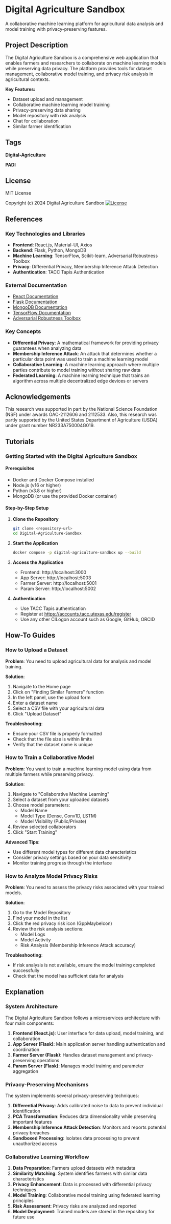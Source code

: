 # Digital Agriculture Sandbox

A collaborative machine learning platform for agricultural data analysis and model training with privacy-preserving features.

## Project Description

The Digital Agriculture Sandbox is a comprehensive web application that enables farmers and researchers to collaborate on machine learning models while preserving data privacy. The platform provides tools for dataset management, collaborative model training, and privacy risk analysis in agricultural contexts.

**Key Features:**
- Dataset upload and management
- Collaborative machine learning model training
- Privacy-preserving data sharing
- Model repository with risk analysis
- Chat for collaboration
- Similar farmer identification

## Tags

**Digital-Agriculture** 

**PADI** 

## License

MIT License

Copyright (c) 2024 Digital Agriculture Sandbox
[![License](https://img.shields.io/badge/License-MIT-yellow.svg)](https://opensource.org/licenses/MIT)

## References

### Key Technologies and Libraries
- **Frontend**: React.js, Material-UI, Axios
- **Backend**: Flask, Python, MongoDB
- **Machine Learning**: TensorFlow, Scikit-learn, Adversarial Robustness Toolbox
- **Privacy**: Differential Privacy, Membership Inference Attack Detection
- **Authentication**: TACC Tapis Authentication

### External Documentation
- [React Documentation](https://reactjs.org/)
- [Flask Documentation](https://flask.palletsprojects.com/)
- [MongoDB Documentation](https://docs.mongodb.com/)
- [TensorFlow Documentation](https://www.tensorflow.org/)
- [Adversarial Robustness Toolbox](https://adversarial-robustness-toolbox.readthedocs.io/)

### Key Concepts
- **Differential Privacy**: A mathematical framework for providing privacy guarantees when analyzing data
- **Membership Inference Attack**: An attack that determines whether a particular data point was used to train a machine learning model
- **Collaborative Learning**: A machine learning approach where multiple parties contribute to model training without sharing raw data
- **Federated Learning**: A machine learning technique that trains an algorithm across multiple decentralized edge devices or servers

## Acknowledgements

This research was supported in part by the National Science Foundation (NSF) under awards OAC-2112606 and 2112533. Also, this research was partly supported by the United States Department of Agriculture (USDA) under grant number NR233A750004G019.

## Tutorials

### Getting Started with the Digital Agriculture Sandbox

#### Prerequisites
- Docker and Docker Compose installed
- Node.js (v16 or higher)
- Python (v3.8 or higher)
- MongoDB (or use the provided Docker container)

#### Step-by-Step Setup

1. **Clone the Repository**
   ```bash
   git clone <repository-url>
   cd Digital-Agriculture-Sandbox
   ```

2. **Start the Application**
   ```bash
   docker compose -p digital-agriculture-sandbox up --build
   ```

3. **Access the Application**
   - Frontend: http://localhost:3000
   - App Server: http://localhost:5003
   - Farmer Server: http://localhost:5001
   - Param Server: http://localhost:5002

4. **Authentication**
   - Use TACC Tapis authentication
   - Register at https://accounts.tacc.utexas.edu/register
   - Use any other CILogon account such as Google, GitHub, ORCID



## How-To Guides

### How to Upload a Dataset

**Problem**: You need to upload agricultural data for analysis and model training.

**Solution**:
1. Navigate to the Home page
2. Click on "Finding Similar Farmers" function
3. In the left panel, use the upload form
4. Enter a dataset name
5. Select a CSV file with your agricultural data
6. Click "Upload Dataset"

**Troubleshooting**:
- Ensure your CSV file is properly formatted
- Check that the file size is within limits
- Verify that the dataset name is unique

### How to Train a Collaborative Model

**Problem**: You want to train a machine learning model using data from multiple farmers while preserving privacy.

**Solution**:
1. Navigate to "Collaborative Machine Learning"
2. Select a dataset from your uploaded datasets
3. Choose model parameters:
   - Model Name
   - Model Type (Dense, Conv1D, LSTM)
   - Model Visibility (Public/Private)
4. Review selected collaborators
5. Click "Start Training"

**Advanced Tips**:
- Use different model types for different data characteristics
- Consider privacy settings based on your data sensitivity
- Monitor training progress through the interface

### How to Analyze Model Privacy Risks

**Problem**: You need to assess the privacy risks associated with your trained models.

**Solution**:
1. Go to the Model Repository
2. Find your model in the list
3. Click the red privacy risk icon (GppMaybeIcon)
4. Review the risk analysis sections:
   - Model Logs
   - Model Activity
   - Risk Analysis (Membership Inference Attack accuracy)

**Troubleshooting**:
- If risk analysis is not available, ensure the model training completed successfully
- Check that the model has sufficient data for analysis

## Explanation

### System Architecture

The Digital Agriculture Sandbox follows a microservices architecture with four main components:

1. **Frontend (React.js)**: User interface for data upload, model training, and collaboration
2. **App Server (Flask)**: Main application server handling authentication and coordination
3. **Farmer Server (Flask)**: Handles dataset management and privacy-preserving operations
4. **Param Server (Flask)**: Manages model training and parameter aggregation

### Privacy-Preserving Mechanisms

The system implements several privacy-preserving techniques:

1. **Differential Privacy**: Adds calibrated noise to data to prevent individual identification
2. **PCA Transformation**: Reduces data dimensionality while preserving important features
3. **Membership Inference Attack Detection**: Monitors and reports potential privacy breaches
4. **Sandboxed Processing**: Isolates data processing to prevent unauthorized access

### Collaborative Learning Workflow

1. **Data Preparation**: Farmers upload datasets with metadata
2. **Similarity Matching**: System identifies farmers with similar data characteristics
3. **Privacy Enhancement**: Data is processed with differential privacy techniques
4. **Model Training**: Collaborative model training using federated learning principles
5. **Risk Assessment**: Privacy risks are analyzed and reported
6. **Model Deployment**: Trained models are stored in the repository for future use





